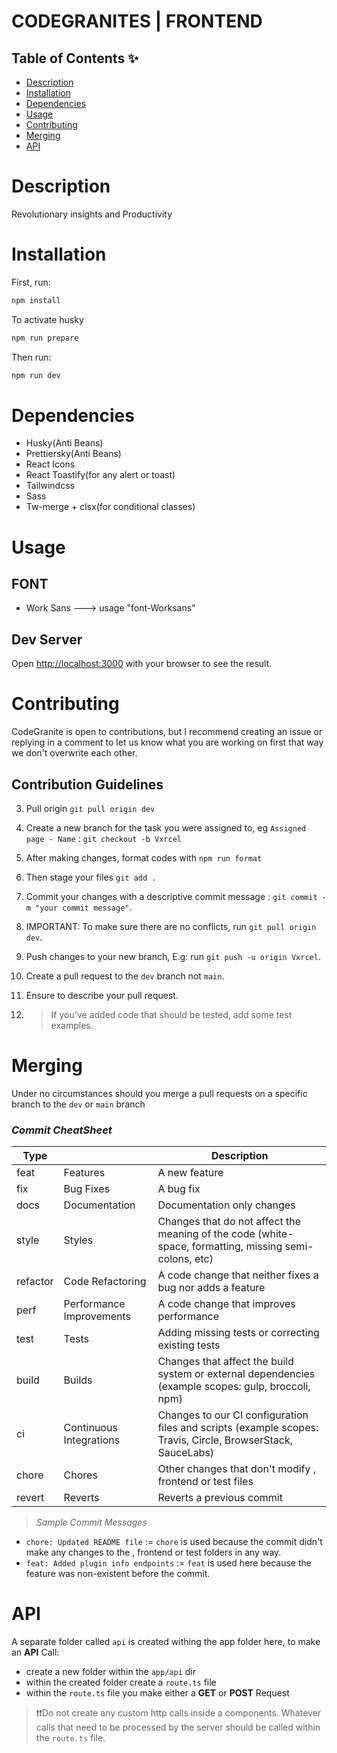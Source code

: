 # CODEGRANITES | FRONTEND

## Table of Contents ✨

- [Description](#description)
- [Installation](#installation)
- [Dependencies](#dependencies)
- [Usage](#usage)
- [Contributing](#contributing)
- [Merging](#merging)
- [API](#api)

# Description

Revolutionary insights and Productivity

# Installation

First, run:

```bash
npm install
```

To activate husky

```bash
npm run prepare
```

Then run:

```bash
npm run dev
```

# Dependencies

- Husky(Anti Beans)
- Prettiersky(Anti Beans)
- React Icons
- React Toastify(for any alert or toast)
- Tailwindcss
- Sass
- Tw-merge + clsx(for conditional classes)

# Usage

## FONT

- Work Sans ---> usage "font-Worksans"

## Dev Server

Open [http://localhost:3000](http://localhost:3000) with your browser to see the result.

# Contributing

CodeGranite is open to contributions, but I recommend creating an issue or replying in a comment to let us know what you are working on first that way we don't overwrite each other.

## Contribution Guidelines

3. Pull origin `git pull origin dev`

4. Create a new branch for the task you were assigned to, eg `Assigned page - Name` : `git checkout -b Vxrcel`

5. After making changes, format codes with `npm run format`

6. Then stage your files `git add .`

7. Commit your changes with a descriptive commit message : `git commit -m "your commit message"`.

8. IMPORTANT: To make sure there are no conflicts, run `git pull origin dev`.

9. Push changes to your new branch, E.g: run `git push -u origin Vxrcel`.

10. Create a pull request to the `dev` branch not `main`.

11. Ensure to describe your pull request.

12. > If you've added code that should be tested, add some test examples.

# Merging

Under no circumstances should you merge a pull requests on a specific branch to the `dev` or `main` branch

### _Commit CheatSheet_

| Type     |                          | Description                                                                                                 |
| -------- | ------------------------ | ----------------------------------------------------------------------------------------------------------- |
| feat     | Features                 | A new feature                                                                                               |
| fix      | Bug Fixes                | A bug fix                                                                                                   |
| docs     | Documentation            | Documentation only changes                                                                                  |
| style    | Styles                   | Changes that do not affect the meaning of the code (white-space, formatting, missing semi-colons, etc)      |
| refactor | Code Refactoring         | A code change that neither fixes a bug nor adds a feature                                                   |
| perf     | Performance Improvements | A code change that improves performance                                                                     |
| test     | Tests                    | Adding missing tests or correcting existing tests                                                           |
| build    | Builds                   | Changes that affect the build system or external dependencies (example scopes: gulp, broccoli, npm)         |
| ci       | Continuous Integrations  | Changes to our CI configuration files and scripts (example scopes: Travis, Circle, BrowserStack, SauceLabs) |
| chore    | Chores                   | Other changes that don't modify , frontend or test files                                                    |
| revert   | Reverts                  | Reverts a previous commit                                                                                   |

> _Sample Commit Messages_

- `chore: Updated README file` := `chore` is used because the commit didn't make any changes to the , frontend or test folders in any way.
- `feat: Added plugin info endpoints` := `feat` is used here because the feature was non-existent before the commit.

# API

A separate folder called `api` is created withing the app folder here, to make an **API** Call:

- create a new folder within the `app/api` dir
- within the created folder create a `route.ts` file
- within the `route.ts` file you make either a **GET** or **POST** Request

> ❗❗Do not create any custom http calls inside a components. Whatever calls that need to be processed by the server should be called within the `route.ts` file.
